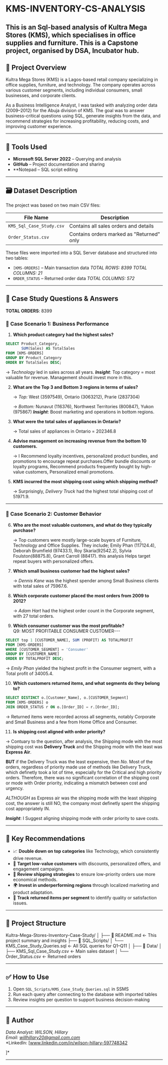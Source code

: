 # KMS-INVENTORY-CS-ANALYSIS
This is an Sql-based analysis of Kultra Mega Stores (KMS), which specialises in office supplies and furniture. This is a Capstone project, organised by DSA, Incubator hub. 
---
## 🧾 Project Overview

Kultra Mega Stores (KMS) is a Lagos-based retail company specializing in office supplies, furniture, and technology. The company operates across various customer segments, including individual consumers, small businesses, and corporate clients.

As a Business Intelligence Analyst, I was tasked with analyzing order data (2009–2012) for the Abuja division of KMS. The goal was to answer business-critical questions using SQL, generate insights from the data, and recommend strategies for increasing profitability, reducing costs, and improving customer experience.

---

## 🧰 Tools Used

- **Microsoft SQL Server 2022** – Querying and analysis
- **GitHub** – Project documentation and sharing
- **Notepad – SQL script editing

---

## 🗃️ Dataset Description

The project was based on two main CSV files:

| File Name                | Description                                |
|--------------------------|--------------------------------------------|
| `KMS_Sql_Case_Study.csv` | Contains all sales orders and details      |
| `Order_Status.csv`       | Contains orders marked as "Returned" only  |

These files were imported into a SQL Server database and structured into two tables:

- `[KMS-ORDERS]` – Main transaction data
*TOTAL ROWS: 8399*
*TOTAL COLUMNS: 21*
- `ORDER_STATUS` – Returned order data
 *TOTAL COLUMNS: 572*
---

## 🧠 Case Study Questions & Answers
  **TOTAL ORDERS**: 8399

### 🔹 **Case Scenario 1: Business Performance**


1. **Which product category had the highest sales?**  

```sql
SELECT Product_Category, 
       SUM(Sales) AS TotalSales
FROM [KMS-ORDERS]
GROUP BY Product_Category
ORDER BY TotalSales DESC;
```
   → *Technology* led in sales across all years.
***Insight***: Top category = most valuable for revenue. Management should invest more in this.


2. **What are the Top 3 and Bottom 3 regions in terms of sales?**  

   → *Top:* West (3597549), Ontario (3063212), Prarie (2837304)

   → *Bottom:* Nunavut (116376), Northwest Territories (800847), Yukon (975867)
  ***Insight***: Boost marketing and operations in bottom regions.


3. **What were the total sales of appliances in Ontario?**  

   → Total sales of appliances in Ontario = 202346.8 


4. **Advise management on increasing revenue from the bottom 10 customers.** 

   → I Recommend loyalty incentives, personalized product bundles, and promotions to encourage repeat purchases.Offer bundle discounts or loyalty programs, Recommend products frequently bought by high-value customers, Personalized email promotions.


5. **KMS incurred the most shipping cost using which shipping method?** 

   → Surprisingly, *Delivery Truck* had the highest total shipping cost of 51971.9.

---

### 🔹 **Case Scenario 2: Customer Behavior**

6. **Who are the most valuable customers, and what do they typically purchase?**  
 
   → Top customers were mostly large-scale buyers of Furniture, Technology and Office Supplies. They include; Emily Phan (117124.4), Deborah Brumfield (97433.1), Roy Skaria(92542.2), Sylvia Foulston(88875.8), Grant Carroll (88417). this analysis Helps target repeat buyers with personalized offers.

7. **Which small business customer had the highest sales?**  

   → *Dennis Kane* was the highest spender among Small Business clients with total sales of 75967.6.

8. **Which corporate customer placed the most orders from 2009 to 2012?**

   → *Adam Hart* had the highest order count in the Corporate segment, with 27 total orders.

9. **Which consumer customer was the most profitable?**  
Q9: MOST PROFITABLE CONSUMER CUSTOMER---

```sql
SELECT top 1 [CUSTOMER_NAME], SUM (PROFIT) AS TOTALPROFIT
FROM [KMS-ORDERS]
WHERE [CUSTOMER_SEGMENT] = 'Consumer'
GROUP BY [CUSTOMER_NAME]
ORDER BY TOTALPROFIT DESC;
```
   → *Emily Phan* yielded the highest profit in the Consumer segment, with a Total profit of 34005.4.

10. **Which customers returned items, and what segments do they belong to?**  
```sql
SELECT DISTINCT o.[Customer_Name], o.[CUSTOMER_Segment]
FROM [KMS-ORDERS] o
JOIN ORDER_STATUS r ON o.[Order_ID] = r.[Order_ID];
```

   → Returned items were recorded across all segments, notably Corporate and Small Business and a few from Home Office and Consumer.


11. **Is shipping cost aligned with order priority?**  

   → Contuary to the question, after analysis, the Shipping mode with the most shipping cost was **Delivery Truck** and the Shipping mode with the least was **Express Air**.
 
**BUT** if the Delivery Truck was the least expensive, then *No.* Most of the orders, regardless of priority made use of methods like Delivery Truck, which definetly took a lot of time, especially for the Critical and high priority orders. Therefore, there was no significant correlation of the shipping cost or mode with Order priority, indicating a mismatch between cost and urgency. 

*ALTHOUGH* as Express air was the shipping mode with the least shipping cost, the answer is still NO, the company most definetly spent the shipping cost appropriately IN.

***Insight***: I Suggest aligning shipping mode with order priority to save costs.

---

## 📌 Key Recommendations

- 📈 **Double down on top categories** like Technology, which consistently drive revenue.
- 👥 **Target low-value customers** with discounts, personalized offers, and engagement campaigns.
- 🚚 **Review shipping strategies** to ensure low-priority orders use more economical methods.
- 🌍 **Invest in underperforming regions** through localized marketing and product adaptation.
- 🔄 **Track returned items per segment** to identify quality or satisfaction issues.

---

## 📂 Project Structure

Kultra-Mega-Stores-Inventory-Case-Study/
│
├── 📄 README.md ← This project summary and insights
├── 📁 SQL_Scripts/
│ └── KMS_Case_Study_Queries.sql ← All SQL queries for Q1–Q11
│
├── 📁 Data/
│ ├── KMS_Sql_Case_Study.csv ← Main sales dataset
│ └── Order_Status.csv ← Returned orders


---

## ✅ How to Use

1. Open `SQL_Scripts/KMS_Case_Study_Queries.sql` in SSMS
2. Run each query after connecting to the database with imported tables
3. Review insights per question to support business decision-making

---

## 💬 Author

*Data Analyst: WILSON, Hillary*  
*Email: willhillary20@gmail.com.com*  
*LinkedIn: [www.linkedin.com/in/wilson-hillary-597748342

]*

---
